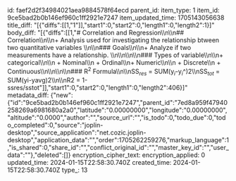id: faef2d2f34984021aea9884578f64ecd
parent_id: 
item_type: 1
item_id: 9ce5bad2b0b146ef960c1ff2921e7247
item_updated_time: 1705143056638
title_diff: "[{\"diffs\":[[1,\"1\"]],\"start1\":0,\"start2\":0,\"length1\":0,\"length2\":1}]"
body_diff: "[{\"diffs\":[[1,\"# Correlation and Regression\\\n\\\n## Correlation\\\n\\\n+ Analysis used for investigating the relationship btween two quantitative variables \\\n\\\n### Goals\\\n\\\n+ Analyze if two measurements have a relationship. \\\n\\\n\\\n\\\n### Types of variable\\\n\\\n+ categorical\\\n\\\n  + Nominal\\\n  + Ordinal\\\n+ Numeric\\\n\\\n  + Discrete\\\n  + Continuous\\\n\\\n\\\n\\\n### R$^{2}$ Formula\\\n\\\nSS$_{res}$ = SUM(y$_{i}$-y$_{i}$^)2\\\nSS$_{tot}$ = SUM(yi-yavg)2\\\n\\\nR2 = 1-ssres/sstot\"]],\"start1\":0,\"start2\":0,\"length1\":0,\"length2\":406}]"
metadata_diff: {"new":{"id":"9ce5bad2b0b146ef960c1ff2921e7247","parent_id":"7ed8a959f47940258269a6981680a2a0","latitude":"0.00000000","longitude":"0.00000000","altitude":"0.0000","author":"","source_url":"","is_todo":0,"todo_due":0,"todo_completed":0,"source":"joplin-desktop","source_application":"net.cozic.joplin-desktop","application_data":"","order":1705262259276,"markup_language":1,"is_shared":0,"share_id":"","conflict_original_id":"","master_key_id":"","user_data":""},"deleted":[]}
encryption_cipher_text: 
encryption_applied: 0
updated_time: 2024-01-15T22:58:30.740Z
created_time: 2024-01-15T22:58:30.740Z
type_: 13